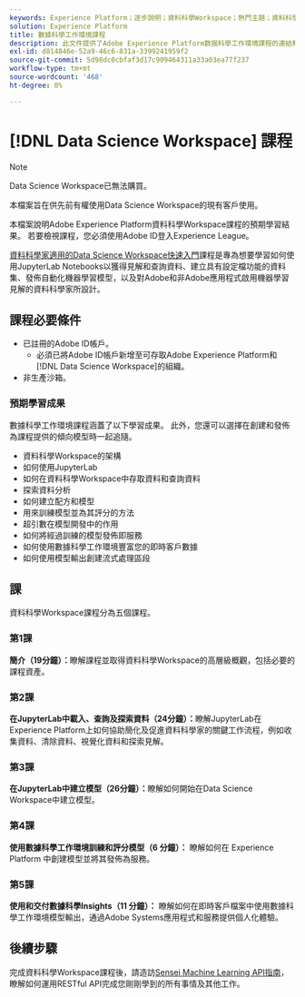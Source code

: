 ```yaml
---
keywords: Experience Platform；逐步說明；資料科學Workspace；熱門主題；資料科學課程；課程；dsw
solution: Experience Platform
title: 數據科學工作環境課程
description: 此文件提供了Adobe Experience Platform数据科學工作環境課程的連結和說明。
exl-id: d814846e-52a9-46c6-831a-3399241959f2
source-git-commit: 5d98dc0cbfaf3d17c909464311a33a03ea77f237
workflow-type: tm+mt
source-wordcount: '468'
ht-degree: 0%

---
```



# [!DNL Data Science Workspace] 課程

>[!NOTE]
>
>Data Science Workspace已無法購買。
>
>本檔案旨在供先前有權使用Data Science Workspace的現有客戶使用。

本檔案說明Adobe Experience Platform資料科學Workspace課程的預期學習結果。 若要檢視課程，您必須使用Adobe ID登入Experience League。

[資料科學家適用的Data Science Workspace快速入門](https://experienceleague.adobe.com/?lang=zh-hant&recommended=ExperiencePlatform-U-1-2021.1.dsw)課程是專為想要學習如何使用JupyterLab Notebooks以獲得見解和查詢資料、建立具有設定檔功能的資料集、發佈自動化機器學習模型，以及對Adobe和非Adobe應用程式啟用機器學習見解的資料科學家所設計。

## 課程必要條件

- 已註冊的Adobe ID帳戶。
   - 必須已將Adobe ID帳戶新增至可存取Adobe Experience Platform和[!DNL Data Science Workspace]的組織。
- 非生產沙箱。

### 預期學習成果

數據科學工作環境課程涵蓋了以下學習成果。 此外，您還可以選擇在創建和發佈為課程提供的傾向模型時一起追隨。

- 資料科學Workspace的架構
- 如何使用JupyterLab
- 如何在資料科學Workspace中存取資料和查詢資料
- 探索資料分析
- 如何建立配方和模型
- 用來訓練模型並為其評分的方法
- 超引數在模型開發中的作用
- 如何將經過訓練的模型發佈即服務
- 如何使用數據科學工作環境豐富您的即時客戶數據
- 如何使用模型輸出創建流式處理區段

## 課

資料科學Workspace課程分為五個課程。

### 第1課

**簡介（19分鐘）：**&#x200B;瞭解課程並取得資料科學Workspace的高層級概觀，包括必要的課程資產。

### 第2課

**在JupyterLab中載入、查詢及探索資料（24分鐘）：**&#x200B;瞭解JupyterLab在Experience Platform上如何協助簡化及促進資料科學家的關鍵工作流程，例如收集資料、清除資料、視覺化資料和探索見解。

### 第3課

**在JupyterLab中建立模型（26分鐘）：**&#x200B;瞭解如何開始在Data Science Workspace中建立模型。

### 第4課

**使用數據科學工作環境訓練和評分模型（6 分鐘）：** 瞭解如何在 Experience Platform 中創建模型並將其發佈為服務。

### 第5課

**使用和交付數據科學Insights（11 分鐘）：** 瞭解如何在即時客戶檔案中使用數據科學工作環境模型輸出，通過Adobe Systems應用程式和服務提供個人化體驗。

## 後續步驟

完成資料科學Workspace課程後，請造訪[Sensei Machine Learning API指南](./api/getting-started.md)，瞭解如何運用RESTful API完成您剛剛學到的所有事情及其他工作。



